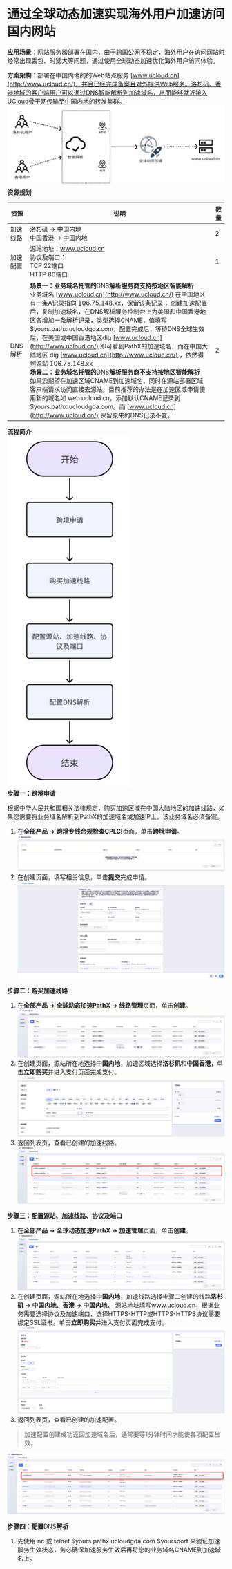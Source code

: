 # 通过全球动态加速实现海外用户加速访问国内网站

**应用场景**：网站服务器部署在国内，由于跨国公网不稳定，海外用户在访问网站时经常出现丢包、时延大等问题，通过使用全球动态加速优化海外用户访问体验。

**方案架构**：部署在中国内地的的Web站点服务 [www.ucloud.cn](http://www.ucloud.cn/)，并且已经完成备案且对外提供Web服务。洛杉矶、香港地域的客户端用户可以通过DNS智能解析到加速域名，从而能够就近接入UCloud骨干网传输至中国内地的转发集群。
![image](/images/19.png)
**资源规划**

| 资源     | 说明                                                         | 数量 |
| -------- | ------------------------------------------------------------ | ---- |
| 加速线路 | 洛杉矶 -> 中国内地<br>中国香港 -> 中国内地                       | 2    |
| 加速配置 | 源站地址：www.ucloud.cn<br>协议及端口：<br>TCP 22端口<br>HTTP 80端口     | 1    |
| DNS解析  | **场景一：业务域名托管的**DNS**解析服务商支持按地区智能解析**<br>业务域名 [www.ucloud.cn](http://www.ucloud.cn/) 在中国地区有一条A记录指向 106.75.148.xx，保留该条记录； 创建加速配置后，复制加速域名，在DNS解析服务控制台上为美国和中国香港地区各增加一条解析记录，类型选择CNAME，值填写 $yours.pathx.ucloudgda.com，配置完成后，等待DNS全球生效后，在美国或中国香港地区dig [www.ucloud.cn](http://www.ucloud.cn/) 即可看到PathX的加速域名，而在中国大陆地区 dig [www.ucloud.cn](http://www.ucloud.cn/) ，依然得到源站 106.75.148.xx<br>**场景二：业务域名托管的**DNS**解析服务商不支持按地区智能解析**<br>如果您期望在加速区域CNAME到加速域名，同时在源站部署区域客户端请求访问直接去源站。目前推荐的办法是在加速区域申请使用新的域名如 web.ucloud.cn，添加默认CNAME记录到 $yours.pathx.ucloudgda.com。而 [www.ucloud.cn](http://www.ucloud.cn/) 保留原来的DNS记录不变。 | 2    |

**流程简介**
<br>
![image](/images/20.png)
<br>
**步骤一：跨境申请**

根据中华人民共和国相关法律规定，购买加速区域在中国大陆地区的加速线路，如果您需要将业务域名解析到PathX的加速域名或加速IP上，该业务域名必须备案。

1. 在**全部产品 -> 跨境专线合规检查CPLCI**页面，单击**跨境申请**。
![image](/images/21.png)
2. 在创建页面，填写相关信息，单击**提交**完成申请。
![image](/images/22.png)


**步骤二：购买加速线路**
1. 在**全部产品 -> 全球动态加速PathX -> 线路管理**页面，单击**创建**。
![image](/images/23.png)
2. 在创建页面，源站所在地选择**中国内地**，加速区域选择**洛杉矶**和**中国香港**，单击**立即购买**并进入支付页面完成支付。
![image](/images/24.png)
3. 返回列表页，查看已创建的加速线路。
![image](/images/25.png)


**步骤三：配置源站、加速线路、协议及端口**
1. 在**全部产品 -> 全球动态加速PathX -> 加速管理**页面，单击**创建**。
![image](/images/26.png)
2. 在创建页面，源站所在地选择**中国内地**，加速线路选择步骤二创建的线路**洛杉矶 -> 中国内地**、**香港 -> 中国内地**，
源站地址填写www.ucloud.cn，根据业务需要选择协议及加速端口，选择HTTPS-HTTP或HTTPS-HTTPS协议需要绑定SSL证书。单击**立即购买**并进入支付页面完成支付。
![image](/images/27.png)
4. 返回列表页，查看已创建的加速配置。
> 加速配置创建成功返回加速域名后，通常要等1分钟时间才能使各项配置生效。

![image](/images/28.png)


**步骤四：配置**DNS**解析**
1. 先使用 nc 或 telnet $yours.pathx.ucloudgda.com $yoursport 来验证加速服务生效状态，务必确保加速服务生效后再将您的业务域名CNAME到加速域名上。
